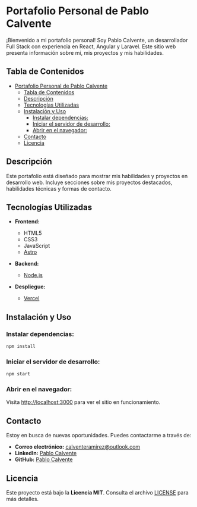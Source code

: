# Portafolio Personal de Pablo Calvente

¡Bienvenido a mi portafolio personal! Soy Pablo Calvente, un desarrollador Full Stack con experiencia en React, Angular y Laravel. Este sitio web presenta información sobre mí, mis proyectos y mis habilidades.

## Tabla de Contenidos

- [Portafolio Personal de Pablo Calvente](#portafolio-personal-de-pablo-calvente)
  - [Tabla de Contenidos](#tabla-de-contenidos)
  - [Descripción](#descripción)
  - [Tecnologías Utilizadas](#tecnologías-utilizadas)
  - [Instalación y Uso](#instalación-y-uso)
    - [Instalar dependencias:](#instalar-dependencias)
    - [Iniciar el servidor de desarrollo:](#iniciar-el-servidor-de-desarrollo)
    - [Abrir en el navegador:](#abrir-en-el-navegador)
  - [Contacto](#contacto)
  - [Licencia](#licencia)

## Descripción

Este portafolio está diseñado para mostrar mis habilidades y proyectos en desarrollo web. Incluye secciones sobre mis proyectos destacados, habilidades técnicas y formas de contacto.

## Tecnologías Utilizadas

- **Frontend:**
  - HTML5
  - CSS3
  - JavaScript
  - [Astro](https://astro.build/)

- **Backend:**
  - [Node.js](https://nodejs.org/)

- **Despliegue:**
  - [Vercel](https://vercel.com/)

## Instalación y Uso

### Instalar dependencias:

```bash
npm install
```

### Iniciar el servidor de desarrollo:

```bash
npm start
```

### Abrir en el navegador:

Visita [http://localhost:3000](http://localhost:4231) para ver el sitio en funcionamiento.

## Contacto

Estoy en busca de nuevas oportunidades. Puedes contactarme a través de:

- **Correo electrónico:** [calventeramirez@outlook.com](mailto:calventeramirez@outlook.com)
- **LinkedIn:** [Pablo Calvente](https://www.linkedin.com/in/calventeramirez/)
- **GitHub:** [Pablo Calvente](https://github.com/calventeramirez)

## Licencia

Este proyecto está bajo la **Licencia MIT**. Consulta el archivo [LICENSE](LICENSE) para más detalles.